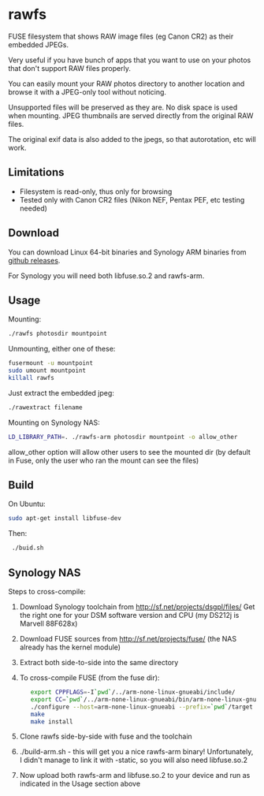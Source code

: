 rawfs
=====

FUSE filesystem that shows RAW image files (eg Canon CR2) as their embedded JPEGs.

Very useful if you have bunch of apps that you want to use on your photos
that don't support RAW files properly.

You can easily mount your RAW photos directory to another location
and browse it with a JPEG-only tool without noticing. 

Unsupported files will be preserved as they are. No disk space is used when mounting.
JPEG thumbnails are served directly from the original RAW files.

The original exif data is also added to the jpegs, so that autorotation, etc will work.

Limitations
-----------

* Filesystem is read-only, thus only for browsing
* Tested only with Canon CR2 files (Nikon NEF, Pentax PEF, etc testing needed)

Download
--------

You can download Linux 64-bit binaries and Synology ARM binaries from [github releases](https://github.com/angryziber/rawfs/releases).

For Synology you will need both libfuse.so.2 and rawfs-arm.

Usage
-----

Mounting:
```bash
./rawfs photosdir mountpoint
```

Unmounting, either one of these:
```bash
fusermount -u mountpoint
sudo umount mountpoint
killall rawfs
```

Just extract the embedded jpeg:
```bash
./rawextract filename
```

Mounting on Synology NAS:
```bash
LD_LIBRARY_PATH=. ./rawfs-arm photosdir mountpoint -o allow_other
```
allow_other option will allow other users to see the mounted dir (by default in Fuse, only the user who ran the mount can see the files)

Build
-----

On Ubuntu:
```bash
sudo apt-get install libfuse-dev
```

Then:
```bash
 ./buid.sh
```

Synology NAS
------------

Steps to cross-compile:

1. Download Synology toolchain from http://sf.net/projects/dsgpl/files/
   Get the right one for your DSM software version and CPU (my DS212j is Marvell 88F628x)
2. Download FUSE sources from http://sf.net/projects/fuse/ (the NAS already has the kernel module)
3. Extract both side-to-side into the same directory
4. To cross-compile FUSE (from the fuse dir):
   ```bash
      export CPPFLAGS=-I`pwd`/../arm-none-linux-gnueabi/include/
      export CC=`pwd`/../arm-none-linux-gnueabi/bin/arm-none-linux-gnueabi-gcc
      ./configure --host=arm-none-linux-gnueabi --prefix=`pwd`/target
      make
      make install
   ```

5. Clone rawfs side-by-side with fuse and the toolchain
6. ./build-arm.sh - this will get you a nice rawfs-arm binary! Unfortunately, I didn't manage to link it with -static, so you will also need libfuse.so.2
7. Now upload both rawfs-arm and libfuse.so.2 to your device and run as indicated in the Usage section above

